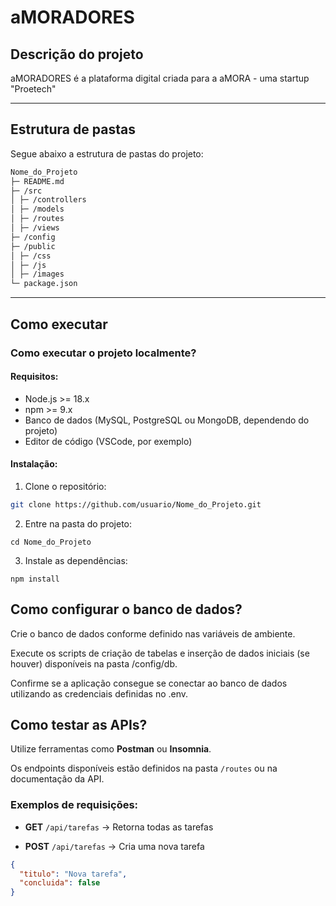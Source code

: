 # aMORADORES

## Descrição do projeto
 > 
 aMORADORES é a plataforma digital criada para a aMORA - uma startup "Proetech"

---

## Estrutura de pastas
Segue abaixo a estrutura de pastas do projeto:

``` bash
Nome_do_Projeto
├─ README.md
├─ /src
│ ├─ /controllers
│ ├─ /models
│ ├─ /routes
│ ├─ /views
├─ /config
├─ /public
│ ├─ /css
│ ├─ /js
│ ├─ /images
└─ package.json

```
---

## Como executar


### Como executar o projeto localmente?

#### Requisitos:
- Node.js >= 18.x
- npm >= 9.x
- Banco de dados (MySQL, PostgreSQL ou MongoDB, dependendo do projeto)
- Editor de código (VSCode, por exemplo)

#### Instalação:
1. Clone o repositório:
```bash
git clone https://github.com/usuario/Nome_do_Projeto.git

```
2. Entre na pasta do projeto:
```
cd Nome_do_Projeto
```
3. Instale as dependências:
```
npm install
```

## Como configurar o banco de dados?
Crie o banco de dados conforme definido nas variáveis de ambiente.

Execute os scripts de criação de tabelas e inserção de dados iniciais (se houver) disponíveis na pasta /config/db.

Confirme se a aplicação consegue se conectar ao banco de dados utilizando as credenciais definidas no .env.

## Como testar as APIs?

Utilize ferramentas como **Postman** ou **Insomnia**.

Os endpoints disponíveis estão definidos na pasta `/routes` ou na documentação da API.

### Exemplos de requisições:

- **GET** `/api/tarefas` → Retorna todas as tarefas

- **POST** `/api/tarefas` → Cria uma nova tarefa
```json
{
  "titulo": "Nova tarefa",
  "concluida": false
}
